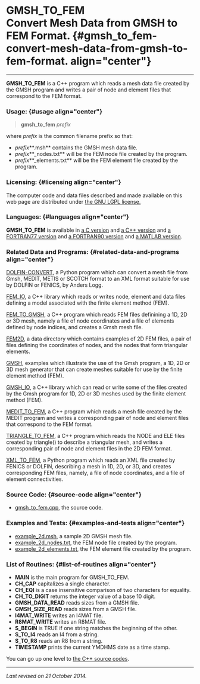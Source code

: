 GMSH\_TO\_FEM\
Convert Mesh Data from GMSH to FEM Format. {#gmsh_to_fem-convert-mesh-data-from-gmsh-to-fem-format. align="center"}
==========================================

------------------------------------------------------------------------

**GMSH\_TO\_FEM** is a C++ program which reads a mesh data file created
by the GMSH program and writes a pair of node and element files that
correspond to the FEM format.

### Usage: {#usage align="center"}

> **gmsh\_to\_fem** *prefix*

where *prefix* is the common filename prefix so that:

-   *prefix***.msh** contains the GMSH mesh data file.
-   *prefix***\_nodes.txt** will be the FEM node file created by the
    program.
-   *prefix***\_elements.txt** will be the FEM element file created by
    the program.

### Licensing: {#licensing align="center"}

The computer code and data files described and made available on this
web page are distributed under [the GNU LGPL
license.](../../txt/gnu_lgpl.txt)

### Languages: {#languages align="center"}

**GMSH\_TO\_FEM** is available in [a C
version](../../c_src/gmsh_to_fem/triangle_to_fem.md) and [a C++
version](../../master/triangle_to_fem/triangle_to_fem.md) and [a
FORTRAN77 version](../../f77_src/triangle_to_fem/triangle_to_fem.md)
and [a FORTRAN90
version](../../f_src/triangle_to_fem/triangle_to_fem.md) and [a MATLAB
version](../../m_src/triangle_to_fem/triangle_to_fem.md).

### Related Data and Programs: {#related-data-and-programs align="center"}

[DOLFIN-CONVERT](../../py_src/dolfin-convert/dolfin-convert.md), a
Python program which can convert a mesh file from Gmsh, MEDIT, METIS or
SCOTCH format to an XML format suitable for use by DOLFIN or FENICS, by
Anders Logg.

[FEM\_IO](../../master/fem_io/fem_io.md), a C++ library which reads
or writes node, element and data files defining a model associated with
the finite element method (FEM).

[FEM\_TO\_GMSH](../../master/fem_to_gmsh/fem_to_gmsh.md), a C++
program which reads FEM files definining a 1D, 2D or 3D mesh, namely a
file of node coordinates and a file of elements defined by node indices,
and creates a Gmsh mesh file.

[FEM2D](../../data/fem2d/fem2d.md), a data directory which contains
examples of 2D FEM files, a pair of files defining the coordinates of
nodes, and the nodes that form triangular elements.

[GMSH](../../examples/gmsh/gmsh.md), examples which illustrate the use
of the Gmsh program, a 1D, 2D or 3D mesh generator that can create
meshes suitable for use by the finite element method (FEM).

[GMSH\_IO](../../master/gmsh_io/gmsh_io.md), a C++ library which can
read or write some of the files created by the Gmsh program for 1D, 2D
or 3D meshes used by the finite element method (FEM).

[MEDIT\_TO\_FEM](../../master/medit_to_fem/medit_to_fem.md), a C++
program which reads a mesh file created by the MEDIT program and writes
a corresponding pair of node and element files that correspond to the
FEM format.

[TRIANGLE\_TO\_FEM](../../master/triangle_to_fem/triangle_to_fem.md),
a C++ program which reads the NODE and ELE files created by triangle()
to describe a triangular mesh, and writes a corresponding pair of node
and element files in the 2D FEM format.

[XML\_TO\_FEM](../../py_src/xml_to_fem/xml_to_fem.md), a Python
program which reads an XML file created by FENICS or DOLFIN, describing
a mesh in 1D, 2D, or 3D, and creates corresponding FEM files, namely, a
file of node coordinates, and a file of element connectivities.

### Source Code: {#source-code align="center"}

-   [gmsh\_to\_fem.cpp](gmsh_to_fem.cpp), the source code.

### Examples and Tests: {#examples-and-tests align="center"}

-   [example\_2d.msh](example_2d.msh), a sample 2D GMSH mesh file.
-   [example\_2d\_nodes.txt](example_2d_nodes.txt), the FEM node file
    created by the program.
-   [example\_2d\_elements.txt](example_2d_elements.txt), the FEM
    element file created by the program.

### List of Routines: {#list-of-routines align="center"}

-   **MAIN** is the main program for GMSH\_TO\_FEM.
-   **CH\_CAP** capitalizes a single character.
-   **CH\_EQI** is a case insensitive comparison of two characters for
    equality.
-   **CH\_TO\_DIGIT** returns the integer value of a base 10 digit.
-   **GMSH\_DATA\_READ** reads sizes from a GMSH file.
-   **GMSH\_SIZE\_READ** reads sizes from a GMSH file.
-   **I4MAT\_WRITE** writes an I4MAT file.
-   **R8MAT\_WRITE** writes an R8MAT file.
-   **S\_BEGIN** is TRUE if one string matches the beginning of the
    other.
-   **S\_TO\_I4** reads an I4 from a string.
-   **S\_TO\_R8** reads an R8 from a string.
-   **TIMESTAMP** prints the current YMDHMS date as a time stamp.

You can go up one level to [the C++ source codes](../cpp_src.md).

------------------------------------------------------------------------

*Last revised on 21 October 2014.*
